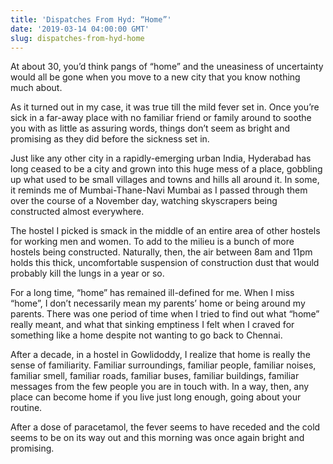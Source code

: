 ```yaml
---
title: 'Dispatches From Hyd: “Home”'
date: '2019-03-14 04:00:00 GMT'
slug: dispatches-from-hyd-home
---
```

At about 30, you’d think pangs of “home” and the uneasiness of uncertainty would all be gone when you move to a new city that you know nothing much about.

As it turned out in my case, it was true till the mild fever set in. Once you’re sick in a far-away place with no familiar friend or family around to soothe you with as little as assuring words, things don’t seem as bright and promising as they did before the sickness set in.

Just like any other city in a rapidly-emerging urban India, Hyderabad has long ceased to be a city and grown into this huge mess of a place, gobbling up what used to be small villages and towns and hills all around it. In some, it reminds me of Mumbai-Thane-Navi Mumbai as I passed through them over the course of a November day, watching skyscrapers being constructed almost everywhere.

The hostel I picked is smack in the middle of an entire area of other hostels for working men and women. To add to the milieu is a bunch of more hostels being constructed. Naturally, then, the air between 8am and 11pm holds this thick, uncomfortable suspension of construction dust that would probably kill the lungs in a year or so.

For a long time, “home” has remained ill-defined for me. When I miss “home”, I don’t necessarily mean my parents’ home or being around my parents. There was one period of time when I tried to find out what “home” really meant, and what that sinking emptiness I felt when I craved for something like a home despite not wanting to go back to Chennai.

After a decade, in a hostel in Gowlidoddy, I realize that home is really the sense of familiarity. Familiar surroundings, familiar people, familiar noises, familiar smell, familiar roads, familiar buses, familiar buildings, familiar messages from the few people you are in touch with. In a way, then, any place can become home if you live just long enough, going about your routine.

After a dose of paracetamol, the fever seems to have receded and the cold seems to be on its way out and this morning was once again bright and promising.